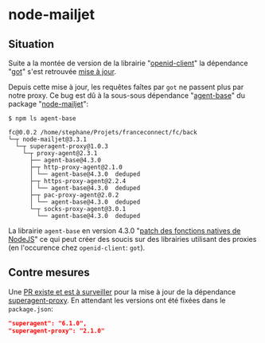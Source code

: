 # node-mailjet

## Situation

Suite a la montée de version de la librairie "[openid-client](https://github.com/panva/node-openid-client)" la dépendance "[got](https://github.com/sindresorhus/got)" s'est retrouvée [mise à jour](https://github.com/panva/node-openid-client/blob/master/CHANGELOG.md#-breaking-changes).

Depuis cette mise à jour, les requêtes faîtes par `got` ne passent plus par notre proxy. Ce bug est dû à la sous-sous dépendance "[agent-base](https://github.com/TooTallNate/node-agent-base)" du package "[node-mailjet](https://github.com/mailjet/mailjet-apiv3-nodejs)":

```
$ npm ls agent-base

fc@0.0.2 /home/stephane/Projets/franceconnect/fc/back
└─┬ node-mailjet@3.3.1
  └─┬ superagent-proxy@1.0.3
    └─┬ proxy-agent@2.3.1
      ├── agent-base@4.3.0
      ├─┬ http-proxy-agent@2.1.0
      │ └── agent-base@4.3.0  deduped
      ├─┬ https-proxy-agent@2.2.4
      │ └── agent-base@4.3.0  deduped
      ├─┬ pac-proxy-agent@2.0.2
      │ └── agent-base@4.3.0  deduped
      └─┬ socks-proxy-agent@3.0.1
        └── agent-base@4.3.0  deduped
```

La librairie `agent-base` en version 4.3.0 "[patch des fonctions natives de NodeJS](https://github.com/TooTallNate/node-agent-base/issues/35)" ce qui peut créer des soucis sur des librairies utilisant des proxies (en l'occurence chez `openid-client`: `got`).

## Contre mesures

Une [PR existe et est à surveiller](https://github.com/mailjet/mailjet-apiv3-nodejs/pull/134) pour la mise à jour de la dépendance [superagent-proxy](https://github.com/TooTallNate/superagent-proxy). En attendant les versions ont été fixées dans le `package.json`:

```json
"superagent": "6.1.0",
"superagent-proxy": "2.1.0"
```
